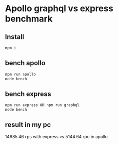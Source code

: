 # Apollo graphql vs express benchmark

## Install

```bash
npm i
```

## bench apollo
```bash
npm run apollo
node bench
```

## bench express
```bash
npm run express OR npm run graphql
node bench
```

## result in my pc
14685.46 rps with express vs 5144.64 rpc in apollo

